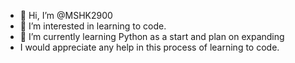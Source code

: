 - 👋 Hi, I’m @MSHK2900
- 👀 I’m interested in learning to code.
- 🌱 I’m currently learning Python as a start and plan on expanding
- I would appreciate any help in this process of learning to code.
  
<!---
MSHK2900/MSHK2900 is a ✨ special ✨ repository because its `README.md` (this file) appears on your GitHub profile.
You can click the Preview link to take a look at your changes.
--->
